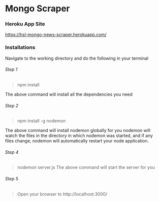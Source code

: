 # Mongo Scraper


### Heroku App Site


https://hsl-mongo-news-scraper.herokuapp.com/



### Installations


Navigate to the working directory and do the following in your terminal


###### Step 1
> npm install

The above command will install all the dependencies you need


###### Step 2
> npm install -g nodemon

The above command will install nodemon globally for you
nodemon will watch the files in the directory in which nodemon was started, and if any files 
change, nodemon will automatically restart your node application.


###### Step 4
> nodemon server.js
The above command will start the server for you


###### Step 5
> Open your browser to http://localhost:3000/



